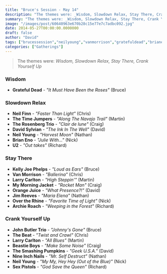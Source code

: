 ```yaml
---
title: "Bruce's Session - May 14"
description: "The themes were: _Wisdom, Slowdown Relax, Stay There, Crank Yourself Up_"
summary: "The themes were: _Wisdom, Slowdown Relax, Stay There, Crank Yourself Up_"
image: "/images/post/60640963e670b28c15e77e7c7adbc092.jpg"
date: 2014-05-27T00:00:00.0000000
draft: false
author: "David"
tags: ["brucessession","neilyoung","vanmorrison","gratefuldead","brianeno","thetimejumpers","kellyjoephelps","johnbutlertrio","archieroach","davidsylvian","nin","thebeat","beastieboys","larrycarlton","overtherhine","mymorningjacket","u2","neilfinn","sexpistols","orangejuice","smashingpumpkins","jimreeves","therosenbergtrio"]
categories: ["Gatherings"]
---
```

> The themes were: _Wisdom, Slowdown Relax, Stay There, Crank Yourself Up_
### Wisdom
- **Grateful Dead** - _"It Must Have Been the Roses"_ (Bruce)
### Slowdown Relax
- **Neil Finn** - _"Faster Than Light"_ (Chris)
- **The Time Jumpers** - _"Along The Navajo Trail"_ (Martin)
- **The Rosenberg Trio** - _"Clair de lune"_ (Craig)
- **David Sylvian** - _"The Ink In The Well"_ (David)
- **Neil Young** - _"Harvest Moon"_ (Nathan)
- **Brian Eno** - _"Julie With…"_ (Nick)
- **U2** - _"Out takes"_ (Richard)
### Stay There
- **Kelly Joe Phelps** - _"Loud as Ears"_ (Bruce)
- **Van Morrison** - _"Ballerina"_ (Chris)
- **Larry Carlton** - _"High Steppin'"_ (Martin)
- **My Morning Jacket** - _"Rocket Man"_ (Craig)
- **Orange Juice** - _"What Presence?!"_ (David)
- **Jim Reeves** - _"Maria Elena"_ (Nathan)
- **Over the Rhine** - _"Favorite Time of Light"_ (Nick)
- **Archie Roach** - _"Weeping in the Forest"_ (Richard)
### Crank Yourself Up
- **John Butler Trio** - _"Johnny's Gone"_ (Bruce)
- **The Beat** - _"Twist and Crawl"_ (Chris)
- **Larry Carlton** - _"All Blues"_ (Martin)
- **Beastie Boys** - _"Make Some Noise"_ (Craig)
- **The Smashing Pumpkins** - _"Geek U.S.A."_ (David)
- **Nine Inch Nails** - _"Mr. Self Destruct"_ (Nathan)
- **Neil Young** - _"My My, Hey Hey (Out of the Blue)"_ (Nick)
- **Sex Pistols** - _"God Save the Queen"_ (Richard)
